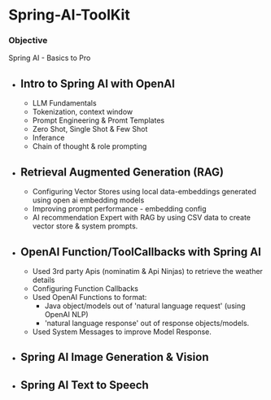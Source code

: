 # Spring-AI-ToolKit
### Objective
Spring AI - Basics to Pro
- Intro to Spring AI with OpenAI
    -
    - LLM Fundamentals
    - Tokenization, context window
    - Prompt Engineering & Promt Templates
    - Zero Shot, Single Shot & Few Shot
    - Inferance
    - Chain of thought & role prompting
- Retrieval Augmented Generation (RAG)
    -
    - Configuring Vector Stores using local data-embeddings generated using open ai embedding models
    - Improving prompt performance - embedding config
    - AI recommendation Expert with RAG by using CSV data to create vector store & system prompts.

- OpenAI Function/ToolCallbacks with Spring AI
    -
    - Used 3rd party Apis (nominatim & Api Ninjas) to retrieve the weather details
    - Configuring Function Callbacks
    - Used OpenAI Functions to format:
        - Java object/models out of 'natural language request' (using OpenAI NLP)
        - 'natural language response' out of response objects/models.
    - Used System Messages to improve Model Response.

- Spring AI Image Generation & Vision
    -
- Spring AI Text to Speech
    - 